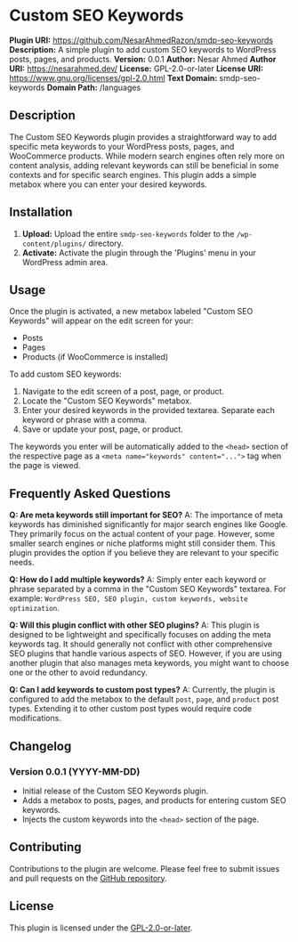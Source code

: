 # Custom SEO Keywords

**Plugin URI:** https://github.com/NesarAhmedRazon/smdp-seo-keywords
**Description:** A simple plugin to add custom SEO keywords to WordPress posts, pages, and products.
**Version:** 0.0.1
**Author:** Nesar Ahmed
**Author URI:** https://nesarahmed.dev/
**License:** GPL-2.0-or-later
**License URI:** https://www.gnu.org/licenses/gpl-2.0.html
**Text Domain:** smdp-seo-keywords
**Domain Path:** /languages

## Description

The Custom SEO Keywords plugin provides a straightforward way to add specific meta keywords to your WordPress posts, pages, and WooCommerce products. While modern search engines often rely more on content analysis, adding relevant keywords can still be beneficial in some contexts and for specific search engines. This plugin adds a simple metabox where you can enter your desired keywords.

## Installation

1.  **Upload:** Upload the entire `smdp-seo-keywords` folder to the `/wp-content/plugins/` directory.
2.  **Activate:** Activate the plugin through the 'Plugins' menu in your WordPress admin area.

## Usage

Once the plugin is activated, a new metabox labeled "Custom SEO Keywords" will appear on the edit screen for your:

* Posts
* Pages
* Products (if WooCommerce is installed)

To add custom SEO keywords:

1.  Navigate to the edit screen of a post, page, or product.
2.  Locate the "Custom SEO Keywords" metabox.
3.  Enter your desired keywords in the provided textarea. Separate each keyword or phrase with a comma.
4.  Save or update your post, page, or product.

The keywords you enter will be automatically added to the `<head>` section of the respective page as a `<meta name="keywords" content="...">` tag when the page is viewed.

## Frequently Asked Questions

**Q: Are meta keywords still important for SEO?**
A: The importance of meta keywords has diminished significantly for major search engines like Google. They primarily focus on the actual content of your page. However, some smaller search engines or niche platforms might still consider them. This plugin provides the option if you believe they are relevant to your specific needs.

**Q: How do I add multiple keywords?**
A: Simply enter each keyword or phrase separated by a comma in the "Custom SEO Keywords" textarea. For example: `WordPress SEO, SEO plugin, custom keywords, website optimization`.

**Q: Will this plugin conflict with other SEO plugins?**
A: This plugin is designed to be lightweight and specifically focuses on adding the meta keywords tag. It should generally not conflict with other comprehensive SEO plugins that handle various aspects of SEO. However, if you are using another plugin that also manages meta keywords, you might want to choose one or the other to avoid redundancy.

**Q: Can I add keywords to custom post types?**
A: Currently, the plugin is configured to add the metabox to the default `post`, `page`, and `product` post types. Extending it to other custom post types would require code modifications.

## Changelog

### Version 0.0.1 (YYYY-MM-DD)
* Initial release of the Custom SEO Keywords plugin.
* Adds a metabox to posts, pages, and products for entering custom SEO keywords.
* Injects the custom keywords into the `<head>` section of the page.

## Contributing

Contributions to the plugin are welcome. Please feel free to submit issues and pull requests on the [GitHub repository](https://github.com/NesarAhmedRazon/smdp-seo-keywords).

## License

This plugin is licensed under the [GPL-2.0-or-later](https://www.gnu.org/licenses/gpl-2.0.html).